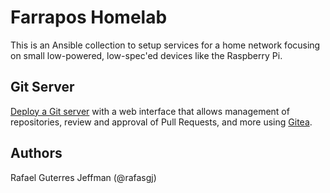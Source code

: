 # Farrapos Homelab

This is an Ansible collection to setup services for a home network focusing on small low-powered, low-spec'ed devices like the Raspberry Pi.

## Git Server

[Deploy a Git server](homelab/roles/gitea/README.md) with a web interface that allows management of repositories, review and approval of Pull Requests, and more using [Gitea](https://about.gitea.com).

## Authors

Rafael Guterres Jeffman (@rafasgj)
